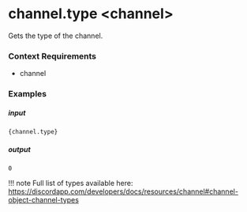 # channel.type &lt;channel&gt;
		
Gets the type of the channel.

### Context Requirements

* channel


### Examples

##### input
```{channel.type}```

##### output
```0```

!!! note
		Full list of types available here: https://discordapp.com/developers/docs/resources/channel#channel-object-channel-types